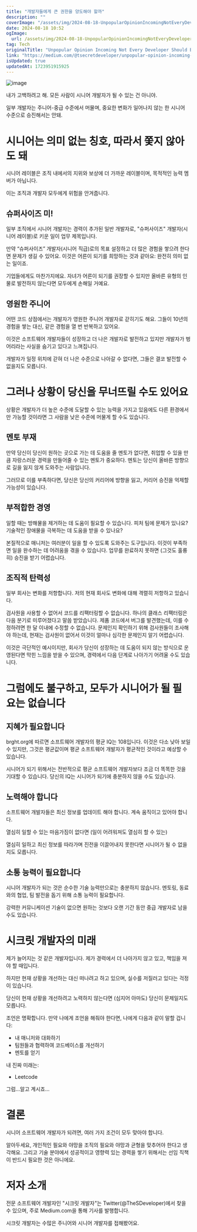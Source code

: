 ```yaml
---
title: "개발자들에게 큰 권한을 양도해야 할까"
description: ""
coverImage: "/assets/img/2024-08-18-UnpopularOpinionIncomingNotEveryDeveloperShouldBecomeSenior_0.png"
date: 2024-08-18 10:52
ogImage: 
  url: /assets/img/2024-08-18-UnpopularOpinionIncomingNotEveryDeveloperShouldBecomeSenior_0.png
tag: Tech
originalTitle: "Unpopular Opinion Incoming Not Every Developer Should Become Senior"
link: "https://medium.com/@tsecretdeveloper/unpopular-opinion-incoming-not-every-developer-should-become-senior-fa6ddcaf35a1"
isUpdated: true
updatedAt: 1723951915925
---
```


![image](/assets/img/2024-08-18-UnpopularOpinionIncomingNotEveryDeveloperShouldBecomeSenior_0.png)

내가 고백하려고 해. 모든 사람이 시니어 개발자가 될 수 있는 건 아니야.

일부 개발자는 주니어-중급 수준에서 머물며, 중요한 변화가 일어나지 않는 한 시니어 수준으로 승진해서는 안돼.

# 시니어는 의미 없는 칭호, 따라서 쫓지 않아도 돼

<!-- cozy-coder - 수평 -->

<ins class="adsbygoogle"
     style="display:block"
     data-ad-client="ca-pub-4877378276818686"
     data-ad-slot="1107185301"
     data-ad-format="auto"
     data-full-width-responsive="true"></ins>

<script>
     (adsbygoogle = window.adsbygoogle || []).push({});
</script>

시니어 레이블은 조직 내에서의 지위와 보상에 더 가까운 레이블이며, 목적적인 능력 멤버가 아닙니다.

이는 조직과 개발자 모두에게 위험을 안겨줍니다.

## 슈퍼사이즈 미!

일부 조직에서 시니어 개발자는 경력이 추가된 일반 개발자로, "슈퍼사이즈" 개발자(시니어 레이블)로 키운 일이 업무 제목입니다.

<!-- cozy-coder - 수평 -->

<ins class="adsbygoogle"
     style="display:block"
     data-ad-client="ca-pub-4877378276818686"
     data-ad-slot="1107185301"
     data-ad-format="auto"
     data-full-width-responsive="true"></ins>

<script>
     (adsbygoogle = window.adsbygoogle || []).push({});
</script>

만약 “슈퍼사이즈” 개발자(시니어 직급)로의 목표 설정하고 더 많은 경험을 쌓으려 한다면 문제가 생길 수 있어요. 이것은 어른이 되기를 희망하는 것과 같아요: 완전히 의미 없는 일이죠.

기업들에게도 마찬가지에요. 자녀가 어른이 되기를 권장할 수 있지만 올바른 유형의 인물로 발전하지 않는다면 모두에게 손해일 거예요.

## 영원한 주니어

어떤 코드 상점에서는 개발자가 영원한 주니어 개발자로 갇히기도 해요. 그들이 10년의 경험을 쌓는 대신, 같은 경험을 열 번 반복하고 있어요.

<!-- cozy-coder - 수평 -->

<ins class="adsbygoogle"
     style="display:block"
     data-ad-client="ca-pub-4877378276818686"
     data-ad-slot="1107185301"
     data-ad-format="auto"
     data-full-width-responsive="true"></ins>

<script>
     (adsbygoogle = window.adsbygoogle || []).push({});
</script>

이것은 소프트웨어 개발자들이 성장하고 더 나은 개발자로 발전하고 있지만 개발자가 벙어리라는 사실을 숨기고 있다고 느껴집니다.

개발자가 일정 위치에 갇혀 더 나은 수준으로 나아갈 수 없다면, 그들은 결코 발전할 수 없을지도 모릅니다.

# 그러나 상황이 당신을 무너뜨릴 수도 있어요

상황은 개발자가 더 높은 수준에 도달할 수 있는 능력을 가지고 있음에도 다른 환경에서만 가능할 것이라면 그 사람을 낮은 수준에 머물게 할 수도 있습니다.

<!-- cozy-coder - 수평 -->

<ins class="adsbygoogle"
     style="display:block"
     data-ad-client="ca-pub-4877378276818686"
     data-ad-slot="1107185301"
     data-ad-format="auto"
     data-full-width-responsive="true"></ins>

<script>
     (adsbygoogle = window.adsbygoogle || []).push({});
</script>

## 멘토 부재

만약 당신이 당신이 원하는 곳으로 가는 데 도움을 줄 멘토가 없다면, 취업할 수 있을 만큼 자랑스러운 경력을 만들어줄 수 있는 멘토가 중요하다. 멘토는 당신이 올바른 방향으로 길을 잃지 않게 도와주는 사람입니다.

그러므로 이를 부족하다면, 당신은 당신의 커리어에 방향을 잃고, 커리어 승진을 억제할 가능성이 있습니다.

## 부적합한 경영

<!-- cozy-coder - 수평 -->

<ins class="adsbygoogle"
     style="display:block"
     data-ad-client="ca-pub-4877378276818686"
     data-ad-slot="1107185301"
     data-ad-format="auto"
     data-full-width-responsive="true"></ins>

<script>
     (adsbygoogle = window.adsbygoogle || []).push({});
</script>

일할 때는 방해물을 제거하는 데 도움이 필요할 수 있습니다. 피처 팀에 문제가 있나요? 기술적인 장애물을 극복하는 데 도움을 받을 수 있나요?

본질적으로 매니저는 여러분이 일을 할 수 있도록 도와주는 도구입니다. 이것이 부족하면 일을 완수하는 데 어려움을 겪을 수 있습니다. 업무를 완료하지 못하면 (그것도 훌륭히) 승진을 받기 어렵습니다.

## 조직적 탄력성

일부 회사는 변화를 저항합니다. 저의 현재 회사도 변화에 대해 격렬히 저항하고 있습니다.

<!-- cozy-coder - 수평 -->

<ins class="adsbygoogle"
     style="display:block"
     data-ad-client="ca-pub-4877378276818686"
     data-ad-slot="1107185301"
     data-ad-format="auto"
     data-full-width-responsive="true"></ins>

<script>
     (adsbygoogle = window.adsbygoogle || []).push({});
</script>

검사원을 사용할 수 없어서 코드를 리팩터링할 수 없습니다. 하나의 클래스 리팩터링은 다음 분기로 미루어졌다고 말씀 받았습니다. 제품 코드에서 버그를 발견했는데, 이를 수정하려면 한 달 이내에 수정할 수 없습니다. 문제인지 확인하기 위해 검사원들이 조사해야 하는데, 현재는 검사원이 없어서 이것이 얼마나 심각한 문제인지 알기 어렵습니다.

이것은 극단적인 예시이지만, 회사가 당신이 성장하는 데 도움이 되지 않는 방식으로 운영된다면 막힌 느낌을 받을 수 있으며, 경력에서 다음 단계로 나아가기 어려울 수도 있습니다.

# 그럼에도 불구하고, 모두가 시니어가 될 필요는 없습니다

## 지혜가 필요합니다

<!-- cozy-coder - 수평 -->

<ins class="adsbygoogle"
     style="display:block"
     data-ad-client="ca-pub-4877378276818686"
     data-ad-slot="1107185301"
     data-ad-format="auto"
     data-full-width-responsive="true"></ins>

<script>
     (adsbygoogle = window.adsbygoogle || []).push({});
</script>

brght.org에 따르면 소프트웨어 개발자의 평균 IQ는 108입니다. 이것은 다소 낮아 보일 수 있지만, 그것은 평균값이며 평균 소프트웨어 개발자가 평균적인 것이라고 예상할 수 있습니다.

시니어가 되기 위해서는 전반적으로 평균 소프트웨어 개발자보다 조금 더 똑똑한 것을 기대할 수 있습니다. 당신의 IQ는 시니어가 되기에 충분하지 않을 수도 있습니다.

## 노력해야 합니다

소프트웨어 개발자들은 최신 정보를 업데이트 해야 합니다. 계속 움직이고 있어야 합니다.

<!-- cozy-coder - 수평 -->

<ins class="adsbygoogle"
     style="display:block"
     data-ad-client="ca-pub-4877378276818686"
     data-ad-slot="1107185301"
     data-ad-format="auto"
     data-full-width-responsive="true"></ins>

<script>
     (adsbygoogle = window.adsbygoogle || []).push({});
</script>

열심히 일할 수 있는 마음가짐이 없다면 (일이 어려워져도 열심히 할 수 있는)

열심히 일하고 최신 정보를 따라가며 진전을 이끌어내지 못한다면 시니어가 될 수 없을지도 모릅니다.

## 소통 능력이 필요합니다

시니어 개발자가 되는 것은 순수한 기술 능력만으로는 충분하지 않습니다. 멘토링, 동료와의 협업, 팀 발전을 돕기 위해 소통 능력이 필요합니다.

<!-- cozy-coder - 수평 -->

<ins class="adsbygoogle"
     style="display:block"
     data-ad-client="ca-pub-4877378276818686"
     data-ad-slot="1107185301"
     data-ad-format="auto"
     data-full-width-responsive="true"></ins>

<script>
     (adsbygoogle = window.adsbygoogle || []).push({});
</script>

강력한 커뮤니케이션 기술이 없으면 원하는 것보다 오랜 기간 동안 중급 개발자로 남을 수도 있습니다.

# 시크릿 개발자의 미래

제가 늘어지는 것 같은 개발자입니다. 제가 경력에서 더 나아가지 않고 있고, 책임을 져야 할 때입니다.

하지만 현재 상황을 개선하는 대신 떠나려고 하고 있으며, 실수를 저질러고 있다는 걱정이 있습니다.

<!-- cozy-coder - 수평 -->

<ins class="adsbygoogle"
     style="display:block"
     data-ad-client="ca-pub-4877378276818686"
     data-ad-slot="1107185301"
     data-ad-format="auto"
     data-full-width-responsive="true"></ins>

<script>
     (adsbygoogle = window.adsbygoogle || []).push({});
</script>

당신이 현재 상황을 개선하려고 노력하지 않는다면 (심지어 아마도) 당신이 문제일지도 모릅니다.

조언은 명확합니다. 만약 나에게 조언을 해줘야 한다면, 나에게 다음과 같이 말할 겁니다:

- 내 매니저와 대화하기
- 팀원들과 협력하여 코드베이스를 개선하기
- 멘토를 얻기

내 진짜 미래는:

<!-- cozy-coder - 수평 -->

<ins class="adsbygoogle"
     style="display:block"
     data-ad-client="ca-pub-4877378276818686"
     data-ad-slot="1107185301"
     data-ad-format="auto"
     data-full-width-responsive="true"></ins>

<script>
     (adsbygoogle = window.adsbygoogle || []).push({});
</script>

- Leetcode

그럼...알고 계시죠...

# 결론

시니어 소프트웨어 개발자가 되려면, 여러 가지 조건이 모두 맞아야 합니다.

<!-- cozy-coder - 수평 -->

<ins class="adsbygoogle"
     style="display:block"
     data-ad-client="ca-pub-4877378276818686"
     data-ad-slot="1107185301"
     data-ad-format="auto"
     data-full-width-responsive="true"></ins>

<script>
     (adsbygoogle = window.adsbygoogle || []).push({});
</script>

알아두세요, 개인적인 필요와 야망을 조직의 필요와 야망과 균형을 맞추어야 한다고 생각해요. 그리고 기술 분야에서 성공적이고 영향력 있는 경력을 쌓기 위해서는 선임 직책이 반드시 필요한 것은 아니에요.

# 저자 소개

전문 소프트웨어 개발자인 "시크릿 개발자"는 Twitter(@TheSDeveloper)에서 찾을 수 있으며, 주로 Medium.com을 통해 기사를 발행합니다.

시크릿 개발자는 수많은 주니어와 시니어 개발자를 접해봤어요.
